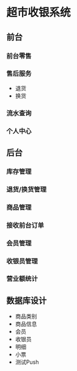 # 超市收银系统
## 前台
### 前台零售
### 售后服务
- 退货
- 换货
### 流水查询
### 个人中心

## 后台
### 库存管理
### 退货/换货管理
### 商品管理
### 接收前台订单
### 会员管理
### 收银员管理
### 营业额统计

## 数据库设计
- 商品类别
- 商品信息
- 会员
- 收银员
- 明细
- 小票
- 测试Push

